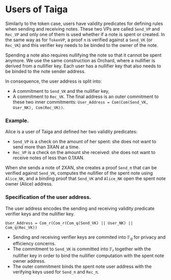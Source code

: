 # Users of Taiga

Similarly to the token case, users have validity predicates for defining rules when sending and receiving notes. These two VPs are called `Send_VP` and `Rec_VP` and only one of them is used whether if a note is spent or created. In the same way as for `TokenVP`, a proof `π` is verified against a `Send_VK` (or `Rec_VK`) and this verifier key needs to be binded to the owner of the note. 

Spending a note also requires nullifying the note so that it cannot be spent anymore. We use the same construction as Orchard, where a nullifier is derived from a nullifier key. Each user has a nullifier key that also needs to be binded to the note sender address.

In consequence, the user address is split into:
* A commitment to `Send_VK` and the nullifier key,
* A commitment to `Rec_VK`.
The final address is an outer commitment to these two inner commitments: `User_Address = Com(Com(Send_VK, User_NK), Com(Rec_VK))`.

### Example.

Alice is a user of Taiga and defined her two validity predicates:
* `Send_VP` is a check on the amount of her spent: she does not want to send more than 3XAN at a time.
* `Rec_VP` is a check on the amount she received: she does not want to receive notes of less than 0.1XAN.

When she sends a note of 2XAN, she creates a proof `Send_π` that can be verified against `Send_VK`, computes the nullifier of the spent note using `Alice_NK`, and a binding proof that `Send_VK` and `Alice_NK` open the spent note owner (Alice) address.

### Specification of the user address.

The user address encodes the sending and receiving validity predicate verifier keys and the nullifier key.

```
User_Address = Com_r(Com_r(Com_q(Send_VK) || User_NK) || Com_q(Rec_VK))
```
* Sending and receiving verifier keys are commited into $\mathbb F_q$ for privacy and efficiency concerns.
* The commitment to `Send_VK` is committed into $\mathbb F_r$ together with the nullifier key in order to bind the nullifier computation with the spent note owner address.
* The outer commitment binds the spent note user address with the verifying keys used for `Send_π` and `Rec_π`.
